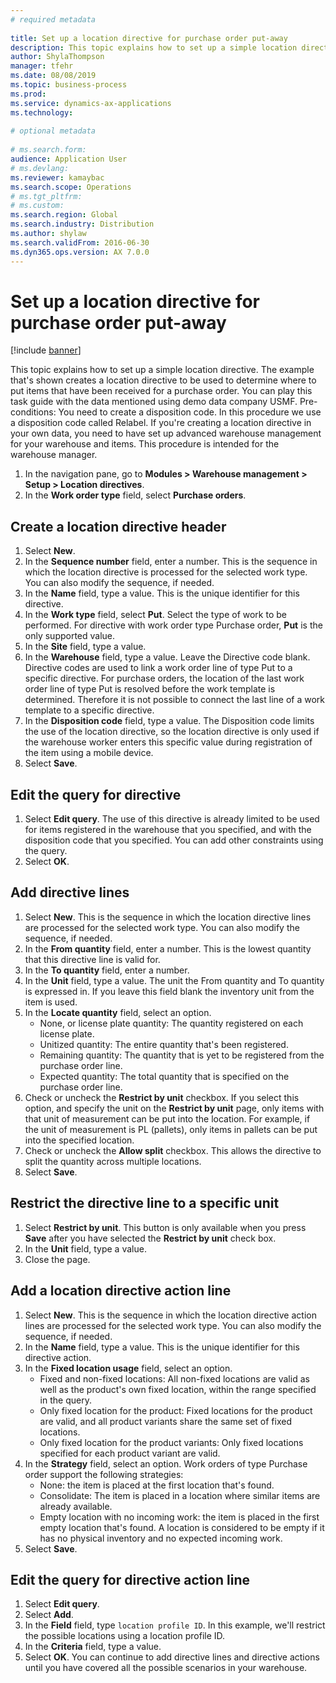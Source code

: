 ```yaml
--- 
# required metadata 
 
title: Set up a location directive for purchase order put-away
description: This topic explains how to set up a simple location directive. 
author: ShylaThompson
manager: tfehr 
ms.date: 08/08/2019
ms.topic: business-process 
ms.prod:  
ms.service: dynamics-ax-applications 
ms.technology:  
 
# optional metadata 
 
# ms.search.form:   
audience: Application User 
# ms.devlang:  
ms.reviewer: kamaybac
ms.search.scope: Operations 
# ms.tgt_pltfrm:  
# ms.custom:  
ms.search.region: Global
ms.search.industry: Distribution
ms.author: shylaw
ms.search.validFrom: 2016-06-30 
ms.dyn365.ops.version: AX 7.0.0 
---
```

# Set up a location directive for purchase order put-away

[!include [banner](../../includes/banner.md)]

This topic explains how to set up a simple location directive. The example that's shown creates a location directive to be used to determine where to put items that have been received for a purchase order. You can play this task guide with the data mentioned using demo data company USMF. Pre-conditions: You need to create a disposition code. In this procedure we use a disposition code called Relabel. If you're creating a location directive in your own data, you need to have set up advanced warehouse management for your warehouse and items. This procedure is intended for the warehouse manager.

1. In the navigation pane, go to **Modules > Warehouse management > Setup > Location directives**.
2. In the **Work order type** field, select **Purchase orders**.

## Create a location directive header
1. Select **New**.
2. In the **Sequence number** field, enter a number. This is the sequence in which the location directive is processed for the selected work type. You can also modify the sequence, if needed.  
3. In the **Name** field, type a value. This is the unique identifier for this directive.  
4. In the **Work type** field, select **Put**. Select the type of work to be performed. For directive with work order type Purchase order, **Put** is the only supported value.  
5. In the **Site** field, type a value.
6. In the **Warehouse** field, type a value. Leave the Directive code blank.  Directive codes are used to link a work order line of type Put to a specific directive. For purchase orders, the location of the last work order line of type Put is resolved before the work template is determined. Therefore it is not possible to connect the last line of a work template to a specific directive.   
7. In the **Disposition code** field, type a value. The Disposition code limits the use of the location directive, so the location directive is only used if the warehouse worker enters this specific value during registration of the item using a mobile device.  
8. Select **Save**.

## Edit the query for directive
1. Select **Edit query**. The use of this directive is already limited to be used for items registered in the warehouse that you specified, and with the disposition code that you specified. You can add other constraints using the query.  
2. Select **OK**.

## Add directive lines
1. Select **New**. This is the sequence in which the location directive lines are processed for the selected work type. You can also modify the sequence, if needed.  
2. In the **From quantity** field, enter a number. This is the lowest quantity that this directive line is valid for.  
3. In the **To quantity** field, enter a number.
4. In the **Unit** field, type a value. The unit the From quantity and To quantity is expressed in. If you leave this field blank the inventory unit from the item is used.  
5. In the **Locate quantity** field, select an option.
    - None, or license plate quantity: The quantity registered on each license plate.  
    - Unitized quantity: The entire quantity that's been registered.  
    - Remaining quantity: The quantity that is yet to be registered from the purchase order line.  
    - Expected quantity: The total quantity that is specified on the purchase order line.  
6. Check or uncheck the **Restrict by unit** checkbox. If you select this option, and specify the unit on the **Restrict by unit** page, only items with that unit of measurement can be put into the location. For example, if the unit of measurement is PL (pallets), only items in pallets can be put into the specified location.  
7. Check or uncheck the **Allow split** checkbox. This allows the directive to split the quantity across multiple locations.  
8. Select **Save**.

## Restrict the directive line to a specific unit
1. Select **Restrict by unit**. This button is only available when you press **Save** after you have selected the **Restrict by unit** check box.  
2. In the **Unit** field, type a value.
3. Close the page.

## Add a location directive action line
1. Select **New**. This is the sequence in which the location directive action lines are processed for the selected work type. You can also modify the sequence, if needed.  
2. In the **Name** field, type a value. This is the unique identifier for this directive action.  
3. In the **Fixed location usage** field, select an option.
    - Fixed and non-fixed locations: All non-fixed locations are valid as well as the product's own fixed location, within the range specified in the query.  
    - Only fixed location for the product: Fixed locations for the product are valid, and all product variants share the same set of fixed locations.  
    - Only fixed location for the product variants: Only fixed locations specified for each product variant are valid.  
4. In the **Strategy** field, select an option. Work orders of type Purchase order support the following strategies: 
    - None: the item is placed at the first location that's found.  
    - Consolidate: The item is placed in a location where similar items are already available.  
    - Empty location with no incoming work: the item is placed in the first empty location that's found. A location is considered to be empty if it has no physical inventory and no expected incoming work.  
5. Select **Save**.

## Edit the query for directive action line
1. Select **Edit query**.
2. Select **Add**.
3. In the **Field** field, type `location profile ID`. In this example, we'll restrict the possible locations using a location profile ID.  
4. In the **Criteria** field, type a value.
5. Select **OK**. You can continue to add directive lines and directive actions until you have covered all the possible scenarios in your warehouse.  

